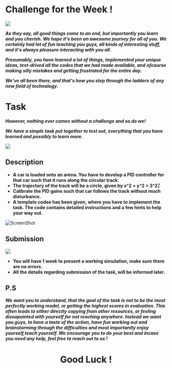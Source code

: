 # Challenge for the Week !

![](https://c8.alamy.com/zooms/9/b4d0345db0da4221aa38e0ebf113186e/2e5ag57.jpg)

***As they say, all good things come to an end, but importantly you learn and you cherish. We hope it's been an awesome journey for all of you. We certainly had lot of fun teaching you
guys, all kinds of interesting stuff, and it's always pleasure interacting with you all.***

***Presumably, you have learned a lot of things, implemented your unique ideas, test-drived all the codes that we had made available, and ofcourse
making silly mistakes and getting frustrated for the entire day.*** 

***We've all been there, and that's how you step through the ladders of any new field of technology.***

# Task

***However, nothing ever comes without a challenge and so do we!***

***We have a simple task put together to test out, everything that you have learned and possibly to learn more.***

![](https://miro.medium.com/max/1232/1*9Z8jsV6Ix9tacGZv4uXLrA.png)

## Description

* **A car is loaded onto an arena. You have to develop a PID controller for that car such that it runs along the circular track.**
* **The trajectory of the track will be a circle, given by x^2 + y^2 = 3^2**Z
* **Calibrate the PID gains such that car follows the track without much disturbance.**
* **A template codee has been given, where you have to implement the task. The code contains detailed instructions and a few hints to help your way out.**

![ScreenShot](https://raw.github.com/Robotics-Club-IIT-BHU/Robotics-Club-x-NTU-MAERC-collab/main/Task/src/arena_pid.jpg)

## Submission

![](https://kimchisama.files.wordpress.com/2019/11/1w4ip5.jpg)

* **You will have 1 week to present a working simulation, make sure there are no errors.**
* **All the details regarding submission of the task, will be informed later.**

## P.S

***We want you to understand, that the goal of the task is not to be the most perfectly working model, or getting the highest scores in evaluation. This often leads to either directly copying
from other resources, or feeling dissapointed with yourself for not reaching anywhere. Instead we want you guys, to have a taste of the action, have fun working out and brainstorming
through the difficulties and most importantly enjoy yourself,teach yourself. We encourage you to do your best and incase you need any help, feel free to reach out to us !***

<div align = "center">

  # Good Luck !

</div>  
